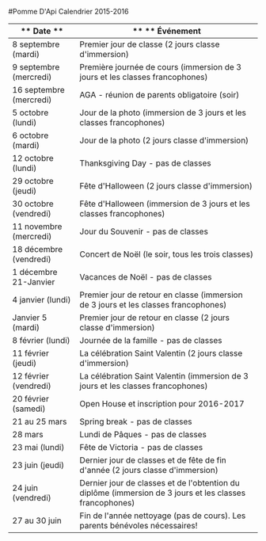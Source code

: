#Pomme D'Api Calendrier 2015-2016

** Date ** | ** ** Événement
------------ | -------------
8 septembre (mardi) | Premier jour de classe (2 jours classe d'immersion)
9 septembre (mercredi) | Première journée de cours (immersion de 3 jours et les classes francophones)
16 septembre (mercredi) | AGA - réunion de parents obligatoire (soir)
5 octobre (lundi) | Jour de la photo (immersion de 3 jours et les classes francophones)
6 octobre (mardi) | Jour de la photo (2 jours classe d'immersion)
12 octobre (lundi) | Thanksgiving Day - pas de classes
29 octobre (jeudi) | Fête d'Halloween (2 jours classe d'immersion)
30 octobre (vendredi) | Fête d'Halloween (immersion de 3 jours et les classes francophones)
11 novembre (mercredi) | Jour du Souvenir - pas de classes
18 décembre (vendredi) | Concert de Noël (le soir, tous les trois classes)
1 décembre 21-Janvier | Vacances de Noël - pas de classes
4 janvier (lundi) | Premier jour de retour en classe (immersion de 3 jours et les classes francophones)
Janvier 5 (mardi) | Premier jour de retour en classe (2 jours classe d'immersion)
8 février (lundi) | Journée de la famille - pas de classes
11 février (jeudi) | La célébration Saint Valentin (2 jours classe d'immersion)
12 février (vendredi) | La célébration Saint Valentin (immersion de 3 jours et les classes francophones)
20 février (samedi) | Open House et inscription pour 2016-2017
21 au 25 mars | Spring break - pas de classes
28 mars | Lundi de Pâques - pas de classes
23 mai (lundi) | Fête de Victoria - pas de classes
23 juin (jeudi) | Dernier jour de classes et de fête de fin d'année (2 jours classe d'immersion)
24 juin (vendredi) | Dernier jour de classes et de l'obtention du diplôme (immersion de 3 jours et les classes francophones)
27 au 30 juin | Fin de l'année nettoyage (pas de cours). Les parents bénévoles nécessaires!
